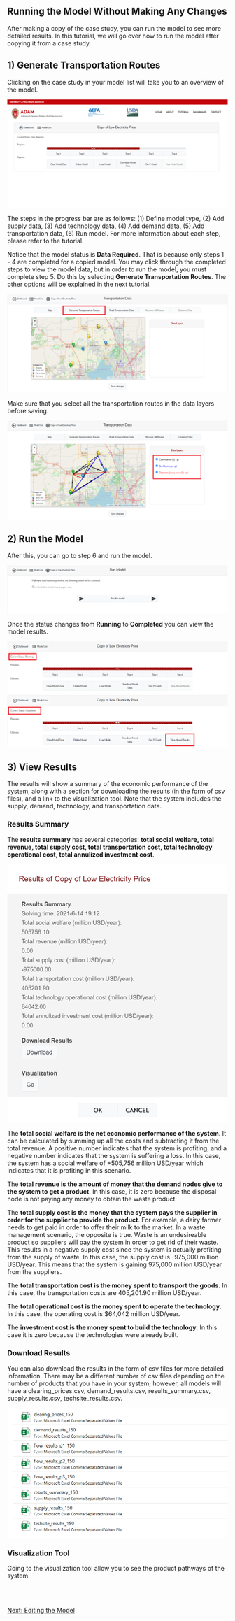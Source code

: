 <h2>Running the Model Without Making Any Changes</h2>

<p>
    After making a copy of the case study, you can run the model to see more detailed results. In this tutorial, we will go over how to run the model after copying it from a case study. 
</p>

<h2>1) Generate Transportation Routes</h2>

<p>
    Clicking on the case study in your model list will take you to an overview of the model. 
</p>

<img src="Pictures\Dashboard_tutorials\Case_studies\copied_model.png">

<p>
    The steps in the progress bar are as follows: (1) Define model type, (2) Add supply data, (3) Add technology data, (4) Add demand data, (5) Add transportation data, (6) Run model. For more information about each step, please refer to the tutorial. 
</p>

<p>
    Notice that the model status is <b>Data Required</b>. That is because only steps 1 - 4 are completed for a copied model. You may click through the completed steps to view the model data, but in order to run the model, you must complete step 5. Do this by selecting <b>Generate Transportation Routes</b>. The other options will be explained in the next tutorial.
</p>

<img src="Pictures\Dashboard_tutorials\Case_studies\step5.png">

<br> 

<p>
    Make sure that you select all the transportation routes in the data layers before saving. 
</p>

<img src="Pictures\Dashboard_tutorials\Case_studies\transport_routes.png">

<h2>2) Run the Model</h2>

<p>
    After this, you can go to step 6 and run the model.
</p>

<img src="Pictures\Dashboard_tutorials\Case_studies\run.png">

<br>

<p>
    Once the status changes from <b>Running</b> to <b>Completed</b> you can view the model results. 
</p>

<img src="Pictures\Dashboard_tutorials\Case_studies\running.png">

<img src="Pictures\Dashboard_tutorials\Case_studies\progress_bar.png">

<h2>3) View Results</h2>

<p>
    The results will show a summary of the economic performance of the system, along with a section for downloading the results (in the form of csv files), and a link to the visualization tool. Note that the system includes the supply, demand, technology, and transportation data. 
</p>

<h3>Results Summary</h3>

<p>
    The <b>results summary</b> has several categories: <b>total social welfare, total revenue, total supply cost, total transportation cost, total technology operational cost, total annulized investment cost</b>. 
</p>

<img src="Pictures\Dashboard_tutorials\Case_studies\results.png">

<p>
    The <b>total social welfare is the net economic performance of the system</b>. It can be calculated by summing up all the costs and subtracting it from the total revenue. A positive number indicates that the system is profiting, and a negative number indicates that the system is suffering a loss. In this case, the system has a social welfare of +505,756 million USD/year which indicates that it is profiting in this scenario. 
</p>

<p>
    The <b>total revenue is the amount of money that the demand nodes give to the system to get a product</b>. In this case, it is zero because the disposal node is not paying any money to obtain the waste product. 
</p>

<p>
    The <b>total supply cost is the money that the system pays the supplier in order for the supplier to provide the product</b>. For example, a dairy farmer needs to get paid in order to offer their milk to the market. In a waste management scenario, the opposite is true. Waste is an undesireable product so suppliers will pay the system in order to get rid of their waste. This results in a negative supply cost since the system is actually profiting from the supply of waste. In this case, the supply cost is -975,000 million USD/year. This means that the system is gaining 975,000 million USD/year from the suppliers.
</p>

<p>
    The <b>total transportation cost is the money spent to transport the goods</b>. In this case, the transportation costs are 405,201.90 million USD/year. 
</p>

<p>
    The <b>total operational cost is the money spent to operate the technology</b>. In this case, the operating cost is $64,042 million USD/year. 
</p>

<p>
    The <b>investment cost is the money spent to build the technology</b>. In this case it is zero because the technologies were already built. 
</p>

<h3>Download Results</h3> 

<p>
    You can also download the results in the form of csv files for more detailed information. There may be a different number of csv files depending on the number of products that you have in your system; however, all models will have a clearing_prices.csv, demand_results.csv, results_summary.csv, supply_results.csv, techsite_results.csv.
</p>

<img src="Pictures\Dashboard_tutorials\Case_studies\results_download.png">

<h3>Visualization Tool</h3>

<p>
    Going to the visualization tool allow you to see the product pathways of the system. 
</p>

<br>
<br>

<a href="/ADAM_Documentation/dashboard_edit_model.html">Next: Editing the Model</a>
